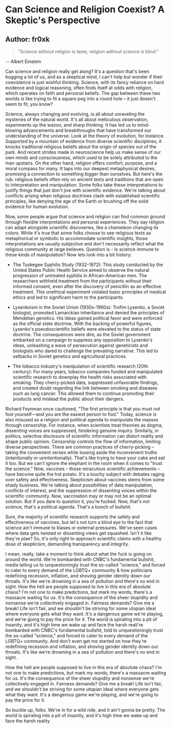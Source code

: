 # Can Science and Religion Coexist? A Skeptic's Perspective

Author: fr0xk
---
> "Science without religion is lame, religion without science is blind."
>
-- Albert Einstein

Can science and religion really get along? It's a question that's been bugging a lot of us, and as a skeptical mind, I can't help but wonder if their coexistence is just wishful thinking. Science, with its fancy reliance on hard evidence and logical reasoning, often finds itself at odds with religion, which operates on faith and personal beliefs. The gap between these two worlds is like trying to fit a square peg into a round hole – it just doesn't seem to fit, you know?

Science, always changing and evolving, is all about unraveling the mysteries of the natural world. It's all about meticulous observation, experiments up the wazoo, and sharp thinking. It has led us to mind-blowing advancements and breakthroughs that have transformed our understanding of the universe. Look at the theory of evolution, for instance. Supported by a mountain of evidence from diverse scientific disciplines, it knocks traditional religious beliefs about the origin of species out of the park. And recent strides made in neuroscience help us make sense of our own minds and consciousness, which used to be solely attributed to the man upstairs.  On the other hand, religion offers comfort, purpose, and a moral compass for many. It taps into our deepest metaphysical desires, promising a connection to something bigger than ourselves. But here's the rub: religious beliefs often rely on ancient texts and traditions that are open to interpretation and manipulation. Some folks take these interpretations to justify things that just don't jive with scientific evidence. We're talking about conflicts arising when religious doctrines clash with established scientific principles, like denying the age of the Earth or brushing off the solid evidence for human evolution.

Now, some people argue that science and religion can find common ground through flexible interpretations and personal experiences. They say religion can adapt alongside scientific discoveries, like a chameleon changing its colors. While it's true that some folks choose to see religious texts as metaphorical or symbolic to accommodate scientific insights, those interpretations are usually subjective and don't necessarily reflect what the religious community at large believes. Question is - Is science immune to these kinds of manipulation? Now lets look into a bit history:

- The Tuskegee Syphilis Study (1932-1972): This study conducted by the United States Public Health Service aimed to observe the natural progression of untreated syphilis in African-American men. The researchers withheld treatment from the participants without their informed consent, even after the discovery of penicillin as an effective treatment. This unethical experiment violated basic principles of medical ethics and led to significant harm to the participants.

- Lysenkoism in the Soviet Union (1930s-1960s): Trofim Lysenko, a Soviet biologist, promoted Lamarckian inheritance and denied the principles of Mendelian genetics. His ideas gained political favor and were enforced as the official state doctrine, With the backing of powerful figures, Lysenko's pseudoscientific beliefs were elevated to the status of state doctrine. The consequences were dire, as the Soviet government embarked on a campaign to suppress any opposition to Lysenko's ideas, unleashing a wave of persecution against geneticists and biologists who dared to challenge the prevailing narrative. This led to setbacks in Soviet genetics and agricultural practices.

- The tobacco industry's manipulation of scientific research (20th century): For many years, tobacco companies funded and manipulated scientific research to downplay the health risks associated with smoking. They cherry-picked data, suppressed unfavorable findings, and created doubt regarding the link between smoking and diseases such as lung cancer. This allowed them to continue promoting their products and mislead the public about their dangers.

Richard Feynman once cautioned, "The first principle is that you must not fool yourself—and you are the easiest person to fool." Today, science is also misused as a religion and political agenda to manipulate the masses through censorship. For instance, when scientists treat theories as dogma, dissenting voices are suppressed, hindering genuine inquiry. Similarly, in politics, selective disclosure of scientific information can distort reality and shape public opinion. Censorship controls the flow of information, limiting diverse perspectives. There are common practices of cherry-picking – taking the convenient verses while tossing aside the inconvenient truths (intentionally or unintentionally). That's like trying to have your cake and eat it too. But we can't ignore the elephant in the room when it comes to "trust the science." Now, vaccines – those miraculous scientific achievements – have become quite the hot potato. It's a touchy subject with debates raging over safety and effectiveness. Skepticism about vaccines stems from some shady business. We're talking about possibilities of data manipulation, conflicts of interest, and the suppression of dissenting voices within the scientific community. Now, vaccination may or may not be an optimal solution. But if you dare to question it, you're fucked. Now, that's not science, that's a political agenda. That's a bunch of bullshit.

Sure, the majority of scientific research supports the safety and effectiveness of vaccines, but let's not turn a blind eye to the fact that science ain't immune to biases or external pressures. We've seen cases where data gets twisted or dissenting views get squashed. Isn't it like they're plae? So, it's only right to approach scientific claims with a healthy dose of skepticism, demanding transparency and integrity.

I mean, really, take a moment to think about what the fuck is going on around the world. We're bombarded with CNBC's fundamental bullshit, media telling us to unquestioningly trust the so-called "science," and forced to cater to every demand of the LGBTQ+ community & how politicians redefining recession, inflation, and shoving gender identity down our throats. It's like we're drowning in a sea of pollution and there's no end in sight. How the hell are people supposed to live in this era of absolute chaos? I'm not one to make predictions, but mark my words, there's a massacre waiting for us. It's the consequence of the sheer stupidity and nonsense we're collectively engaged in. Fairness demands? Give me a break! Life isn't fair, and we shouldn't be striving for some utopian ideal where everyone gets what they want. It's a dangerous game we're playing, and we're going to pay the price for it. The world is spiraling into a pit of insanity, and it's high time we wake up and face the harsh reali're bombarded with CNBC's fundamental bullshit, told to unquestioningly trust the so-called "science," and forced to cater to every demand of the LGBTQ+ community. And don't even get me started on how they're redefining recession and inflation, and shoving gender identity down our throats. It's like we're drowning in a sea of pollution and there's no end in sight.

How the hell are people supposed to live in this era of absolute chaos? I'm not one to make predictions, but mark my words, there's a massacre waiting for us. It's the consequence of the sheer stupidity and nonsense we're collectively engaged in. Fairness demands? Give me a break! Life isn't fair, and we shouldn't be striving for some utopian ideal where everyone gets what they want. It's a dangerous game we're playing, and we're going to pay the price for it.

So buckle up, folks. We're in for a wild ride, and it ain't gonna be pretty. The world is spiraling into a pit of insanity, and it's high time we wake up and face the harsh reality
